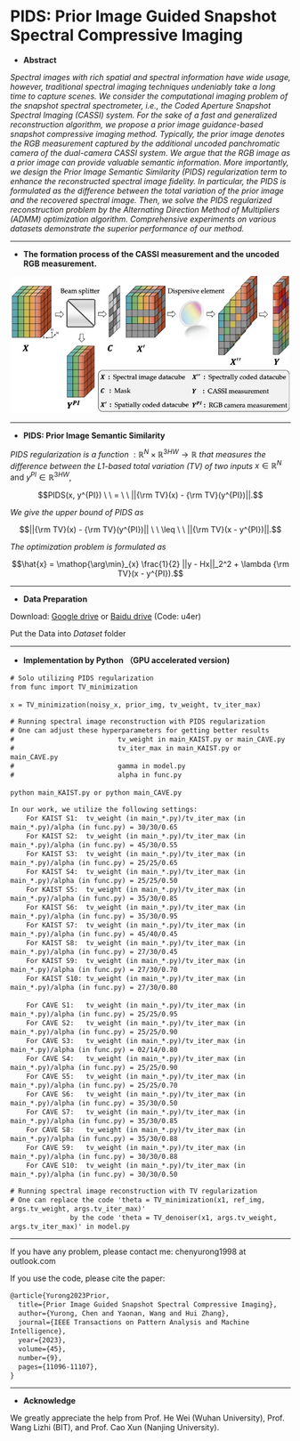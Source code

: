 # PIDS: Prior Image Guided Snapshot Spectral Compressive Imaging

- **Abstract**

*Spectral images with rich spatial and spectral information have wide usage, however, traditional spectral imaging techniques undeniably take a long time to capture scenes. We consider the computational imaging problem of the snapshot spectral spectrometer, i.e., the Coded Aperture Snapshot Spectral Imaging (CASSI) system. For the sake of a fast and generalized reconstruction algorithm, we propose a prior image guidance-based snapshot compressive imaging method. Typically, the prior image denotes the RGB measurement captured by the additional uncoded panchromatic camera of the dual-camera CASSI system. We argue that the RGB image as a prior image can provide valuable semantic information. More importantly, we design the Prior Image Semantic Similarity (PIDS) regularization term to enhance the reconstructed spectral image fidelity. In particular, the PIDS is formulated as the difference between the total variation of the prior image and the recovered spectral image. Then, we solve the PIDS regularized reconstruction problem by the Alternating Direction Method of Multipliers (ADMM) optimization algorithm. Comprehensive experiments on various datasets demonstrate the superior performance of our method.*

---

- **The formation process of the CASSI measurement and the uncoded RGB measurement.**
<div align=center><img width="500" height="246" src="https://github.com/YurongChen1998/Prior-Image-Guided-Snapshot-Spectral-Compressive-Imaging/blob/main/img/Fig1.jpg"/></div>

---

- **PIDS: Prior Image Semantic Similarity**

*PIDS regularization is a function* $: \mathbb{R}^{N} \times \mathbb{R}^{3HW} \rightarrow \mathbb{R}$ *that measures the difference between the L1-based total variation (TV) of two inputs* $x \in \mathbb{R}^{N}$ and $y^{PI} \in \mathbb{R}^{3HW}$,

$$PIDS(x, y^{PI}) \ \ = \ \ ||{\rm TV}(x) - {\rm TV}(y^{PI})||.$$

*We give the upper bound of PIDS as*

$$||{\rm TV}(x) - {\rm TV}(y^{PI})|| \ \ \leq \ \ ||{\rm TV}(x - y^{PI})||.$$

*The optimization problem is formulated as* 

$$\hat{x} = \mathop{\arg\min}_{x} \frac{1}{2} ||y - Hx||_2^2 +  \lambda {\rm TV}(x - y^{PI}).$$

---

- **Data Preparation**

Download: [Google drive](https://drive.google.com/drive/folders/17LzFSdVCU2p0pfxbyghjZJw2nlf0yN97?usp=sharing) or [Baidu drive](https://pan.baidu.com/s/1mdLWXgvzkmQscfZu4t4M7A) (Code: u4er)

Put the Data into *Dataset* folder

---

- **Implementation by Python （GPU accelerated version)**

```
# Solo utilizing PIDS regularization
from func import TV_minimization

x = TV_minimization(noisy_x, prior_img, tv_weight, tv_iter_max)
```


```
# Running spectral image reconstruction with PIDS regularization
# One can adjust these hyperparameters for getting better results
#                          tv_weight in main_KAIST.py or main_CAVE.py
#                          tv_iter_max in main_KAIST.py or main_CAVE.py
#                          gamma in model.py
#                          alpha in func.py

python main_KAIST.py or python main_CAVE.py
```

```
In our work, we utilize the following settings:
    For KAIST S1:  tv_weight (in main_*.py)/tv_iter_max (in main_*.py)/alpha (in func.py) = 30/30/0.65
    For KAIST S2:  tv_weight (in main_*.py)/tv_iter_max (in main_*.py)/alpha (in func.py) = 45/30/0.55
    For KAIST S3:  tv_weight (in main_*.py)/tv_iter_max (in main_*.py)/alpha (in func.py) = 25/25/0.65
    For KAIST S4:  tv_weight (in main_*.py)/tv_iter_max (in main_*.py)/alpha (in func.py) = 25/25/0.50
    For KAIST S5:  tv_weight (in main_*.py)/tv_iter_max (in main_*.py)/alpha (in func.py) = 35/30/0.85
    For KAIST S6:  tv_weight (in main_*.py)/tv_iter_max (in main_*.py)/alpha (in func.py) = 35/30/0.95
    For KAIST S7:  tv_weight (in main_*.py)/tv_iter_max (in main_*.py)/alpha (in func.py) = 45/40/0.45
    For KAIST S8:  tv_weight (in main_*.py)/tv_iter_max (in main_*.py)/alpha (in func.py) = 27/30/0.45
    For KAIST S9:  tv_weight (in main_*.py)/tv_iter_max (in main_*.py)/alpha (in func.py) = 27/30/0.70
    For KAIST S10: tv_weight (in main_*.py)/tv_iter_max (in main_*.py)/alpha (in func.py) = 27/30/0.80

    For CAVE S1:   tv_weight (in main_*.py)/tv_iter_max (in main_*.py)/alpha (in func.py) = 25/25/0.95
    For CAVE S2:   tv_weight (in main_*.py)/tv_iter_max (in main_*.py)/alpha (in func.py) = 25/25/0.90
    For CAVE S3:   tv_weight (in main_*.py)/tv_iter_max (in main_*.py)/alpha (in func.py) = 02/14/0.80
    For CAVE S4:   tv_weight (in main_*.py)/tv_iter_max (in main_*.py)/alpha (in func.py) = 25/25/0.90
    For CAVE S5:   tv_weight (in main_*.py)/tv_iter_max (in main_*.py)/alpha (in func.py) = 25/25/0.70
    For CAVE S6:   tv_weight (in main_*.py)/tv_iter_max (in main_*.py)/alpha (in func.py) = 35/30/0.50
    For CAVE S7:   tv_weight (in main_*.py)/tv_iter_max (in main_*.py)/alpha (in func.py) = 35/30/0.85
    For CAVE S8:   tv_weight (in main_*.py)/tv_iter_max (in main_*.py)/alpha (in func.py) = 35/30/0.88
    For CAVE S9:   tv_weight (in main_*.py)/tv_iter_max (in main_*.py)/alpha (in func.py) = 30/30/0.88
    For CAVE S10:  tv_weight (in main_*.py)/tv_iter_max (in main_*.py)/alpha (in func.py) = 30/30/0.50
```


```
# Running spectral image reconstruction with TV regularization
# One can replace the code 'theta = TV_minimization(x1, ref_img, args.tv_weight, args.tv_iter_max)'
               by the code 'theta = TV_denoiser(x1, args.tv_weight, args.tv_iter_max)' in model.py
```

---
If you have any problem, please contact me: chenyurong1998 at outlook.com

If you use the code, please cite the paper:
```
@article{Yurong2023Prior,
  title={Prior Image Guided Snapshot Spectral Compressive Imaging},
  author={Yurong, Chen and Yaonan, Wang and Hui Zhang},
  journal={IEEE Transactions on Pattern Analysis and Machine Intelligence},
  year={2023},
  volume={45},
  number={9},
  pages={11096-11107},
}
```

---

- **Acknowledge**

We greatly appreciate the help from Prof. He Wei (Wuhan University), Prof. Wang Lizhi (BIT), and Prof. Cao Xun (Nanjing University).
